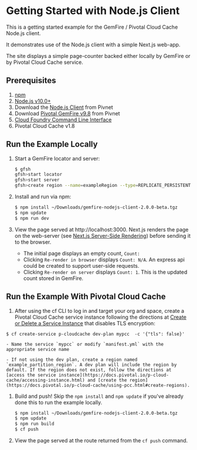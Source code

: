 # Getting Started with Node.js Client
This is a getting started example for the GemFire / Pivotal Cloud Cache Node.js client.

It demonstrates use of the Node.js client with a simple Next.js web-app. 

The site displays a simple page-counter backed either locally by GemFire or by Pivotal Cloud Cache service.

## Prerequisites

1. [npm](https://www.npmjs.com/get-npm)
1. [Node.js v10.0+](https://nodejs.org/)
1. Download the [Node.js Client](https://network.pivotal.io/products/pivotal-gemfire/) from Pivnet
1. Download [Pivotal GemFire v9.8](https://network.pivotal.io/products/pivotal-gemfire/) from Pivnet
1. [Cloud Foundry Command Line Interface](https://docs.cloudfoundry.org/cf-cli/)
1. Pivotal Cloud Cache v1.8

## Run the Example Locally

1. Start a GemFire locator and server:

    ```bash
    $ gfsh
    gfsh>start locator
    gfsh>start server
    gfsh>create region --name=exampleRegion --type=REPLICATE_PERSISTENT
    ```

1. Install and run via npm: 

    ```bash
    $ npm install ~/Downloads/gemfire-nodejs-client-2.0.0-beta.tgz 
    $ npm update
    $ npm run dev
    ```

1. View the page served at http://localhost:3000.
Next.js renders the page on the web-server (see [Next.js Server-Side Rendering](https://nextjs.org/features/server-side-rendering)) before sending it to the browser. 
    - The initial page displays an empty count, `Count: `
    - Clicking `Re-render in browser` displays `Count: N/A`. An express api could be created to support user-side requests.
    - Clicking `Re-render on server` displays `Count: 1`. This is the updated count stored in GemFire.


## Run the Example With Pivotal Cloud Cache

1. After using the cf CLI to log in and target your org and space, create a Pivotal Cloud Cache service instance following the directions at [Create or Delete a Service Instance](https://docs.pivotal.io/p-cloud-cache/create-instance.html) that disables TLS encryption:
```
$ cf create-service p-cloudcache dev-plan mypcc  -c '{"tls": false}'
```
    - Name the service `mypcc` or modify `manifest.yml` with the appropriate service name

    - If not using the dev plan, create a region named `example_partition_region`. A dev plan will include the region by default. If the region does not exist, follow the directions at [access the service instance](https://docs.pivotal.io/p-cloud-cache/accessing-instance.html) and [create the region](https://docs.pivotal.io/p-cloud-cache/using-pcc.html#create-regions).
        
1. Build and push! Skip the `npm install` and `npm update` if you've already
done this to run the example locally.

    ```bash
    $ npm install ~/Downloads/gemfire-nodejs-client-2.0.0-beta.tgz
    $ npm update
    $ npm run build
    $ cf push
    ```
1. View the page served at the route returned from the `cf push` command.

